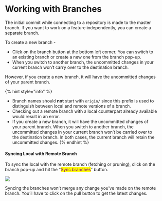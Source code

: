 # Working with Branches

The initial commit while connecting to a repository is made to the master branch. If you want to work on a feature independently, you can create a separate branch.

To create a new branch -

* Click on the branch button at the bottom left corner. You can switch to an existing branch or create a new one from the branch pop-up.
* When you switch to another branch, the uncommitted changes in your current branch won’t carry over to the destination branch.

However, if you create a new branch, it will have the uncommitted changes of your parent branch.

{% hint style="info" %}
* Branch names should **not** start with `origin/` since this prefix is used to distinguish between local and remote versions of a branch.
* Checking out a remote branch with a local counterpart already available would result in an error.
* If you create a new branch, it will have the uncommitted changes of your parent branch. When you switch to another branch, the uncommitted changes in your current branch won’t be carried over to the destination branch. In both cases, the current branch will retain the uncommitted changes.
{% endhint %}

#### Syncing Local with Remote Branch

To sync the local with the remote branch (fetching or pruning), click on the branch pop-up and hit the “<mark style="color:purple;">Sync branches</mark>” button.

![](<../../.gitbook/assets/Git\_sync\_syc branches.gif>)

Syncing the branches won’t merge any change you’ve made on the remote branch. You’ll have to click on the pull button to get the latest changes.
